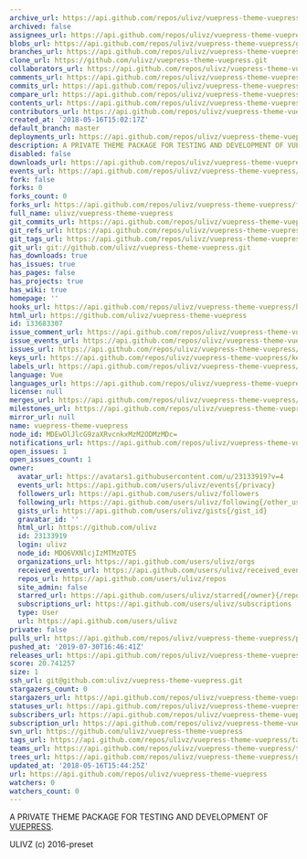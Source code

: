 ```yaml
---
archive_url: https://api.github.com/repos/ulivz/vuepress-theme-vuepress/{archive_format}{/ref}
archived: false
assignees_url: https://api.github.com/repos/ulivz/vuepress-theme-vuepress/assignees{/user}
blobs_url: https://api.github.com/repos/ulivz/vuepress-theme-vuepress/git/blobs{/sha}
branches_url: https://api.github.com/repos/ulivz/vuepress-theme-vuepress/branches{/branch}
clone_url: https://github.com/ulivz/vuepress-theme-vuepress.git
collaborators_url: https://api.github.com/repos/ulivz/vuepress-theme-vuepress/collaborators{/collaborator}
comments_url: https://api.github.com/repos/ulivz/vuepress-theme-vuepress/comments{/number}
commits_url: https://api.github.com/repos/ulivz/vuepress-theme-vuepress/commits{/sha}
compare_url: https://api.github.com/repos/ulivz/vuepress-theme-vuepress/compare/{base}...{head}
contents_url: https://api.github.com/repos/ulivz/vuepress-theme-vuepress/contents/{+path}
contributors_url: https://api.github.com/repos/ulivz/vuepress-theme-vuepress/contributors
created_at: '2018-05-16T15:02:17Z'
default_branch: master
deployments_url: https://api.github.com/repos/ulivz/vuepress-theme-vuepress/deployments
description: A PRIVATE THEME PACKAGE FOR TESTING AND DEVELOPMENT OF VUEPRESS.
disabled: false
downloads_url: https://api.github.com/repos/ulivz/vuepress-theme-vuepress/downloads
events_url: https://api.github.com/repos/ulivz/vuepress-theme-vuepress/events
fork: false
forks: 0
forks_count: 0
forks_url: https://api.github.com/repos/ulivz/vuepress-theme-vuepress/forks
full_name: ulivz/vuepress-theme-vuepress
git_commits_url: https://api.github.com/repos/ulivz/vuepress-theme-vuepress/git/commits{/sha}
git_refs_url: https://api.github.com/repos/ulivz/vuepress-theme-vuepress/git/refs{/sha}
git_tags_url: https://api.github.com/repos/ulivz/vuepress-theme-vuepress/git/tags{/sha}
git_url: git://github.com/ulivz/vuepress-theme-vuepress.git
has_downloads: true
has_issues: true
has_pages: false
has_projects: true
has_wiki: true
homepage: ''
hooks_url: https://api.github.com/repos/ulivz/vuepress-theme-vuepress/hooks
html_url: https://github.com/ulivz/vuepress-theme-vuepress
id: 133683307
issue_comment_url: https://api.github.com/repos/ulivz/vuepress-theme-vuepress/issues/comments{/number}
issue_events_url: https://api.github.com/repos/ulivz/vuepress-theme-vuepress/issues/events{/number}
issues_url: https://api.github.com/repos/ulivz/vuepress-theme-vuepress/issues{/number}
keys_url: https://api.github.com/repos/ulivz/vuepress-theme-vuepress/keys{/key_id}
labels_url: https://api.github.com/repos/ulivz/vuepress-theme-vuepress/labels{/name}
language: Vue
languages_url: https://api.github.com/repos/ulivz/vuepress-theme-vuepress/languages
license: null
merges_url: https://api.github.com/repos/ulivz/vuepress-theme-vuepress/merges
milestones_url: https://api.github.com/repos/ulivz/vuepress-theme-vuepress/milestones{/number}
mirror_url: null
name: vuepress-theme-vuepress
node_id: MDEwOlJlcG9zaXRvcnkxMzM2ODMzMDc=
notifications_url: https://api.github.com/repos/ulivz/vuepress-theme-vuepress/notifications{?since,all,participating}
open_issues: 1
open_issues_count: 1
owner:
  avatar_url: https://avatars1.githubusercontent.com/u/23133919?v=4
  events_url: https://api.github.com/users/ulivz/events{/privacy}
  followers_url: https://api.github.com/users/ulivz/followers
  following_url: https://api.github.com/users/ulivz/following{/other_user}
  gists_url: https://api.github.com/users/ulivz/gists{/gist_id}
  gravatar_id: ''
  html_url: https://github.com/ulivz
  id: 23133919
  login: ulivz
  node_id: MDQ6VXNlcjIzMTMzOTE5
  organizations_url: https://api.github.com/users/ulivz/orgs
  received_events_url: https://api.github.com/users/ulivz/received_events
  repos_url: https://api.github.com/users/ulivz/repos
  site_admin: false
  starred_url: https://api.github.com/users/ulivz/starred{/owner}{/repo}
  subscriptions_url: https://api.github.com/users/ulivz/subscriptions
  type: User
  url: https://api.github.com/users/ulivz
private: false
pulls_url: https://api.github.com/repos/ulivz/vuepress-theme-vuepress/pulls{/number}
pushed_at: '2019-07-30T16:46:41Z'
releases_url: https://api.github.com/repos/ulivz/vuepress-theme-vuepress/releases{/id}
score: 20.741257
size: 1
ssh_url: git@github.com:ulivz/vuepress-theme-vuepress.git
stargazers_count: 0
stargazers_url: https://api.github.com/repos/ulivz/vuepress-theme-vuepress/stargazers
statuses_url: https://api.github.com/repos/ulivz/vuepress-theme-vuepress/statuses/{sha}
subscribers_url: https://api.github.com/repos/ulivz/vuepress-theme-vuepress/subscribers
subscription_url: https://api.github.com/repos/ulivz/vuepress-theme-vuepress/subscription
svn_url: https://github.com/ulivz/vuepress-theme-vuepress
tags_url: https://api.github.com/repos/ulivz/vuepress-theme-vuepress/tags
teams_url: https://api.github.com/repos/ulivz/vuepress-theme-vuepress/teams
trees_url: https://api.github.com/repos/ulivz/vuepress-theme-vuepress/git/trees{/sha}
updated_at: '2018-05-16T15:44:25Z'
url: https://api.github.com/repos/ulivz/vuepress-theme-vuepress
watchers: 0
watchers_count: 0
---
```


A PRIVATE THEME PACKAGE FOR TESTING AND DEVELOPMENT OF [VUEPRESS](https://github.com/vuejs/vuepress).

ULIVZ (c) 2016-preset
